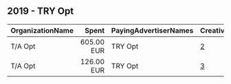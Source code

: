 ## 2019 - TRY Opt 
|OrganizationName|Spent|PayingAdvertiserNames|CreativeUrls|Impressions|Genders|AgeBrackets|CountryCodes|BillingAddresses|CandidateBallotInformation|
|:---|---:|:---|:---|---:|:---|:---|:---|:---|:---|
|T/A Opt|605.00 EUR|TRY Opt|[2](https://www.snap.com/political-ads/asset/76edb83e728bb0fb72925e36febd6472b1ce2bc71e610e6c3abccdf56efda42e?mediaType=mp4)|269,030||20+|norway|"Øvre Slottsgate 8,Oslo,0157,NO"||
|T/A Opt|126.00 EUR|TRY Opt|[3](https://www.snap.com/political-ads/asset/b697f27595b7c672c809edb8e1ddaf98b40a1de93f7541e5204aae29e1de8894?mediaType=mp4)|70,507||20+|norway|"Øvre Slottsgate 8,Oslo,0157,NO"||
